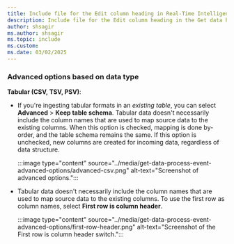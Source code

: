 ```yaml
---
title: Include file for the Edit column heading in Real-Time Intelligence
description: Include file for the Edit column heading in the Get data hub in Real-Time Intelligence.
author: shsagir
ms.author: shsagir
ms.topic: include
ms.custom: 
ms.date: 03/02/2025
---
```

### Advanced options based on data type

**Tabular (CSV, TSV, PSV)**:

* If you're ingesting tabular formats in an *existing table*, you can select **Advanced** > **Keep table schema**. Tabular data doesn't necessarily include the column names that are used to map source data to the existing columns. When this option is checked, mapping is done by-order, and the table schema remains the same. If this option is unchecked, new columns are created for incoming data, regardless of data structure.

    :::image type="content" source="../media/get-data-process-event-advanced-options/advanced-csv.png" alt-text="Screenshot of advanced options.":::

* Tabular data doesn't necessarily include the column names that are used to map source data to the existing columns. To use the first row as column names, select **First row is column header**.

    :::image type="content" source="../media/get-data-process-event-advanced-options/first-row-header.png" alt-text="Screenshot of the First row is column header switch.":::
